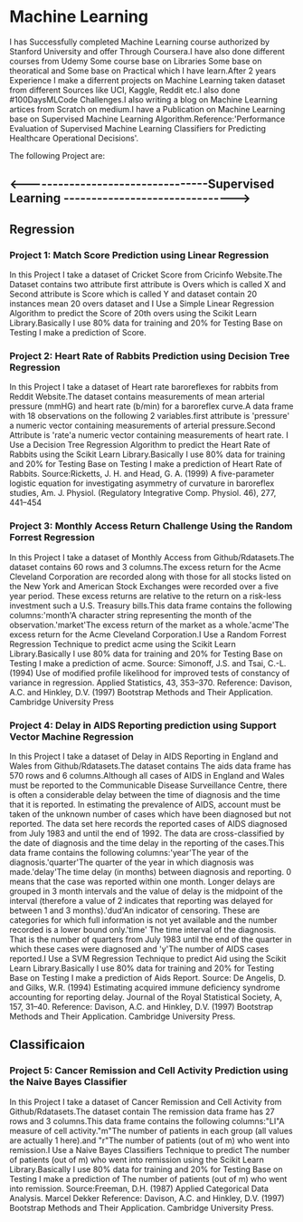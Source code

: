 # Machine Learning
I has Successfully completed Machine Learning course authorized by Stanford University and offer Through Coursera.I have also done  different courses from Udemy Some course base on Libraries Some base on theoratical and Some base on Practical which I have learn.After 2 years Experience I make a diferrent projects on Machine Learning taken dataset from different Sources like UCI, Kaggle, Reddit etc.I also done #100DaysMLCode Challenges.I also writing a blog on Machine Learning artices from Scratch on medium.I have a Publication  on Machine Learning base on Supervised Machine Learning Algorithm.Reference:'Performance Evaluation of Supervised Machine Learning Classifiers for Predicting Healthcare Operational Decisions'.

The following Project are:

   ## <---------------------------------Supervised Learning ------------------------------->

   ## Regression

### Project 1: Match Score Prediction using Linear Regression
In this Project I take a dataset of Cricket Score from Cricinfo Website.The Dataset contains two attribute first attribute is Overs which is called X and Second attribute is Score which is called Y and dataset contain 20 instances mean 20 overs dataset and I Use a Simple Linear Regression Algorithm to predict the Score of 20th overs using the Scikit Learn Library.Basically I use 80% data for training and 20% for Testing Base on Testing I make a prediction of Score.

### Project 2: Heart Rate of Rabbits Prediction using Decision Tree Regression
In this Project I take a dataset of Heart rate baroreflexes for rabbits from Reddit Website.The dataset contains measurements of mean arterial pressure (mmHG) and heart rate (b/min) for a baroreflex curve.A data frame with 18 observations on the following 2 variables.first attribute is 'pressure' a numeric vector containing measurements of arterial pressure.Second Attribute is 'rate'a numeric vector containing measurements of heart rate. I Use a Decision Tree Regression Algorithm to predict the Heart Rate of Rabbits using the Scikit Learn Library.Basically I use 80% data for training and 20% for Testing Base on Testing I make a prediction of Heart Rate of Rabbits.
Source:Ricketts, J. H. and Head, G. A. (1999) A five-parameter logistic equation for investigating asymmetry of curvature in baroreflex studies, Am. J. Physiol. (Regulatory Integrative Comp. Physiol. 46), 277, 441–454

### Project 3: Monthly Access Return Challenge Using the Random Forrest Regression
In this Project I take a dataset of Monthly Access from Github/Rdatasets.The dataset contains 60 rows and 3 columns.The excess return for the Acme Cleveland Corporation are recorded along with those for all stocks listed on the New York and American Stock Exchanges were recorded over a five year period. These excess returns are relative to the return on a risk-less investment such a U.S. Treasury bills.This data frame contains the following columns:'month'A character string representing the month of the observation.'market'The excess return of the market as a whole.'acme'The excess return for the Acme Cleveland Corporation.I Use a Random Forrest Regression Technique to predict acme using the Scikit Learn Library.Basically I use 80% data for training and 20% for Testing Base on Testing I make a prediction of acme.
Source: Simonoff, J.S. and Tsai, C.-L. (1994) Use of modified profile likelihood for improved tests of constancy of variance in regression. Applied Statistics, 43, 353–370.
Reference: Davison, A.C. and Hinkley, D.V. (1997) Bootstrap Methods and Their Application. Cambridge University Press

### Project 4: Delay in AIDS Reporting prediction using Support Vector Machine Regression
In this Project I take a dataset of Delay in AIDS Reporting in England and Wales from Github/Rdatasets.The dataset contains The aids data frame has 570 rows and 6 columns.Although all cases of AIDS in England and Wales must be reported to the Communicable Disease Surveillance Centre, there is often a considerable delay between the time of diagnosis and the time that it is reported. In estimating the prevalence of AIDS, account must be taken of the unknown number of cases which have been diagnosed but not reported. The data set here records the reported cases of AIDS diagnosed from July 1983 and until the end of 1992. The data are cross-classified by the date of diagnosis and the time delay in the reporting of the cases.This data frame contains the following columns:'year'The year of the diagnosis.'quarter'The quarter of the year in which diagnosis was made.'delay'The time delay (in months) between diagnosis and reporting. 0 means that the case was reported within one month. Longer delays are grouped in 3 month intervals and the value of delay is the midpoint of the interval (therefore a value of 2 indicates that reporting was delayed for between 1 and 3 months).'dud'An indicator of censoring. These are categories for which full information is not yet available and the number recorded is a lower bound only.'time'
The time interval of the diagnosis. That is the number of quarters from July 1983 until the end of the quarter in which these cases were diagnosed and 'y'The number of AIDS cases reported.I Use a SVM  Regression Technique to predict Aid using the Scikit Learn Library.Basically I use 80% data for training and 20% for Testing Base on Testing I make a prediction of Aids Report.
Source: De Angelis, D. and Gilks, W.R. (1994) Estimating acquired immune deficiency syndrome accounting for reporting delay. Journal of the Royal Statistical Society, A, 157, 31–40.
Reference: Davison, A.C. and Hinkley, D.V. (1997) Bootstrap Methods and Their Application. Cambridge University Press.

## Classificaion

### Project 5: Cancer Remission and Cell Activity Prediction using the Naive Bayes Classifier
In this Project I take a dataset of Cancer Remission and Cell Activity from Github/Rdatasets.The dataset contain The remission data frame has 27 rows and 3 columns.This data frame contains the following columns:"LI"A measure of cell activity."m"The number of patients in each group (all values are actually 1 here).and "r"The number of patients (out of m) who went into remission.I Use a Naive Bayes Classifiers Technique to predict The number of patients (out of m) who went into remission using the Scikit Learn Library.Basically I use 80% data for training and 20% for Testing Base on Testing I make a prediction of The number of patients (out of m) who went into remission.
Source:Freeman, D.H. (1987) Applied Categorical Data Analysis. Marcel Dekker
Reference: Davison, A.C. and Hinkley, D.V. (1997) Bootstrap Methods and Their Application. Cambridge University Press.

